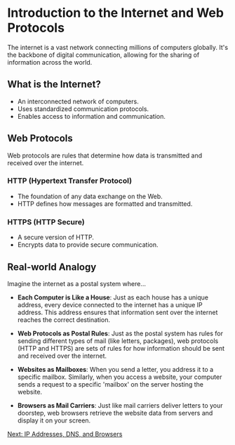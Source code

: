 # Introduction to the Internet and Web Protocols

The internet is a vast network connecting millions of computers globally. It's the backbone of digital communication, allowing for the sharing of information across the world.

## What is the Internet?
- An interconnected network of computers.
- Uses standardized communication protocols.
- Enables access to information and communication.

## Web Protocols
Web protocols are rules that determine how data is transmitted and received over the internet.

### HTTP (Hypertext Transfer Protocol)
- The foundation of any data exchange on the Web.
- HTTP defines how messages are formatted and transmitted.

### HTTPS (HTTP Secure)
- A secure version of HTTP.
- Encrypts data to provide secure communication.

## Real-world Analogy
Imagine the internet as a postal system where...

- **Each Computer is Like a House**: Just as each house has a unique address, every device connected to the internet has a unique IP address. This address ensures that information sent over the internet reaches the correct destination.

- **Web Protocols as Postal Rules**: Just as the postal system has rules for sending different types of mail (like letters, packages), web protocols (HTTP and HTTPS) are sets of rules for how information should be sent and received over the internet.

- **Websites as Mailboxes**: When you send a letter, you address it to a specific mailbox. Similarly, when you access a website, your computer sends a request to a specific 'mailbox' on the server hosting the website.

- **Browsers as Mail Carriers**: Just like mail carriers deliver letters to your doorstep, web browsers retrieve the website data from servers and display it on your screen.


[Next: IP Addresses, DNS, and Browsers](IP-DNS&Browser.md)
